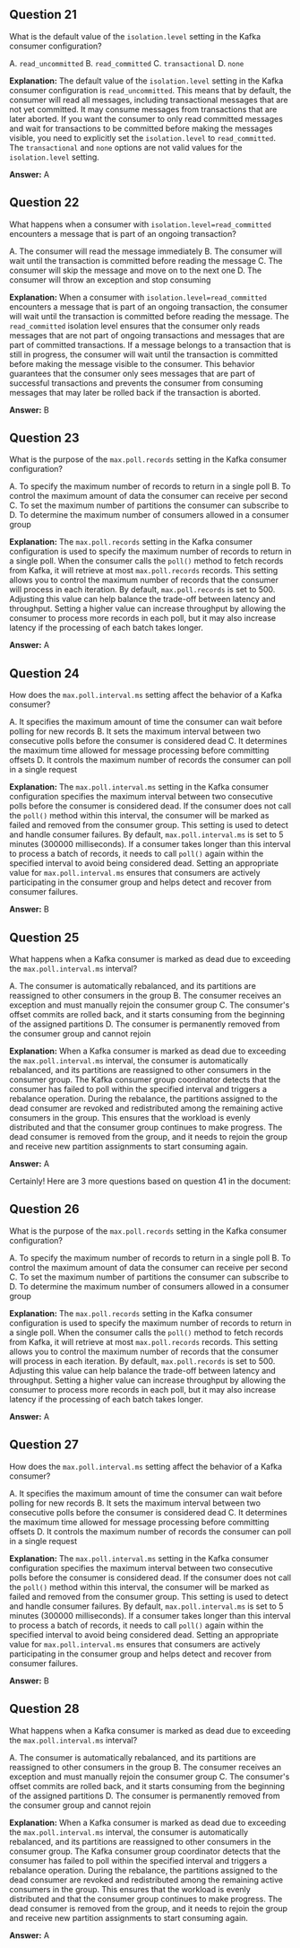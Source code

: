 ## Question 21

What is the default value of the `isolation.level` setting in the Kafka consumer configuration?

A. `read_uncommitted`
B. `read_committed`
C. `transactional`
D. `none`

**Explanation:**
The default value of the `isolation.level` setting in the Kafka consumer configuration is `read_uncommitted`. This means that by default, the consumer will read all messages, including transactional messages that are not yet committed. It may consume messages from transactions that are later aborted. If you want the consumer to only read committed messages and wait for transactions to be committed before making the messages visible, you need to explicitly set the `isolation.level` to `read_committed`. The `transactional` and `none` options are not valid values for the `isolation.level` setting.

**Answer:** A

## Question 22

What happens when a consumer with `isolation.level=read_committed` encounters a message that is part of an ongoing transaction?

A. The consumer will read the message immediately
B. The consumer will wait until the transaction is committed before reading the message
C. The consumer will skip the message and move on to the next one
D. The consumer will throw an exception and stop consuming

**Explanation:**
When a consumer with `isolation.level=read_committed` encounters a message that is part of an ongoing transaction, the consumer will wait until the transaction is committed before reading the message. The `read_committed` isolation level ensures that the consumer only reads messages that are not part of ongoing transactions and messages that are part of committed transactions. If a message belongs to a transaction that is still in progress, the consumer will wait until the transaction is committed before making the message visible to the consumer. This behavior guarantees that the consumer only sees messages that are part of successful transactions and prevents the consumer from consuming messages that may later be rolled back if the transaction is aborted.

**Answer:** B

## Question 23

What is the purpose of the `max.poll.records` setting in the Kafka consumer configuration?

A. To specify the maximum number of records to return in a single poll
B. To control the maximum amount of data the consumer can receive per second
C. To set the maximum number of partitions the consumer can subscribe to
D. To determine the maximum number of consumers allowed in a consumer group

**Explanation:**
The `max.poll.records` setting in the Kafka consumer configuration is used to specify the maximum number of records to return in a single poll. When the consumer calls the `poll()` method to fetch records from Kafka, it will retrieve at most `max.poll.records` records. This setting allows you to control the maximum number of records that the consumer will process in each iteration. By default, `max.poll.records` is set to 500. Adjusting this value can help balance the trade-off between latency and throughput. Setting a higher value can increase throughput by allowing the consumer to process more records in each poll, but it may also increase latency if the processing of each batch takes longer.

**Answer:** A

## Question 24

How does the `max.poll.interval.ms` setting affect the behavior of a Kafka consumer?

A. It specifies the maximum amount of time the consumer can wait before polling for new records
B. It sets the maximum interval between two consecutive polls before the consumer is considered dead
C. It determines the maximum time allowed for message processing before committing offsets
D. It controls the maximum number of records the consumer can poll in a single request

**Explanation:**
The `max.poll.interval.ms` setting in the Kafka consumer configuration specifies the maximum interval between two consecutive polls before the consumer is considered dead. If the consumer does not call the `poll()` method within this interval, the consumer will be marked as failed and removed from the consumer group. This setting is used to detect and handle consumer failures. By default, `max.poll.interval.ms` is set to 5 minutes (300000 milliseconds). If a consumer takes longer than this interval to process a batch of records, it needs to call `poll()` again within the specified interval to avoid being considered dead. Setting an appropriate value for `max.poll.interval.ms` ensures that consumers are actively participating in the consumer group and helps detect and recover from consumer failures.

**Answer:** B

## Question 25

What happens when a Kafka consumer is marked as dead due to exceeding the `max.poll.interval.ms` interval?

A. The consumer is automatically rebalanced, and its partitions are reassigned to other consumers in the group
B. The consumer receives an exception and must manually rejoin the consumer group
C. The consumer's offset commits are rolled back, and it starts consuming from the beginning of the assigned partitions
D. The consumer is permanently removed from the consumer group and cannot rejoin

**Explanation:**
When a Kafka consumer is marked as dead due to exceeding the `max.poll.interval.ms` interval, the consumer is automatically rebalanced, and its partitions are reassigned to other consumers in the consumer group. The Kafka consumer group coordinator detects that the consumer has failed to poll within the specified interval and triggers a rebalance operation. During the rebalance, the partitions assigned to the dead consumer are revoked and redistributed among the remaining active consumers in the group. This ensures that the workload is evenly distributed and that the consumer group continues to make progress. The dead consumer is removed from the group, and it needs to rejoin the group and receive new partition assignments to start consuming again.

**Answer:** A

Certainly! Here are 3 more questions based on question 41 in the document:

## Question 26

What is the purpose of the `max.poll.records` setting in the Kafka consumer configuration?

A. To specify the maximum number of records to return in a single poll
B. To control the maximum amount of data the consumer can receive per second
C. To set the maximum number of partitions the consumer can subscribe to
D. To determine the maximum number of consumers allowed in a consumer group

**Explanation:**
The `max.poll.records` setting in the Kafka consumer configuration is used to specify the maximum number of records to return in a single poll. When the consumer calls the `poll()` method to fetch records from Kafka, it will retrieve at most `max.poll.records` records. This setting allows you to control the maximum number of records that the consumer will process in each iteration. By default, `max.poll.records` is set to 500. Adjusting this value can help balance the trade-off between latency and throughput. Setting a higher value can increase throughput by allowing the consumer to process more records in each poll, but it may also increase latency if the processing of each batch takes longer.

**Answer:** A

## Question 27

How does the `max.poll.interval.ms` setting affect the behavior of a Kafka consumer?

A. It specifies the maximum amount of time the consumer can wait before polling for new records
B. It sets the maximum interval between two consecutive polls before the consumer is considered dead
C. It determines the maximum time allowed for message processing before committing offsets
D. It controls the maximum number of records the consumer can poll in a single request

**Explanation:**
The `max.poll.interval.ms` setting in the Kafka consumer configuration specifies the maximum interval between two consecutive polls before the consumer is considered dead. If the consumer does not call the `poll()` method within this interval, the consumer will be marked as failed and removed from the consumer group. This setting is used to detect and handle consumer failures. By default, `max.poll.interval.ms` is set to 5 minutes (300000 milliseconds). If a consumer takes longer than this interval to process a batch of records, it needs to call `poll()` again within the specified interval to avoid being considered dead. Setting an appropriate value for `max.poll.interval.ms` ensures that consumers are actively participating in the consumer group and helps detect and recover from consumer failures.

**Answer:** B

## Question 28

What happens when a Kafka consumer is marked as dead due to exceeding the `max.poll.interval.ms` interval?

A. The consumer is automatically rebalanced, and its partitions are reassigned to other consumers in the group
B. The consumer receives an exception and must manually rejoin the consumer group
C. The consumer's offset commits are rolled back, and it starts consuming from the beginning of the assigned partitions
D. The consumer is permanently removed from the consumer group and cannot rejoin

**Explanation:**
When a Kafka consumer is marked as dead due to exceeding the `max.poll.interval.ms` interval, the consumer is automatically rebalanced, and its partitions are reassigned to other consumers in the consumer group. The Kafka consumer group coordinator detects that the consumer has failed to poll within the specified interval and triggers a rebalance operation. During the rebalance, the partitions assigned to the dead consumer are revoked and redistributed among the remaining active consumers in the group. This ensures that the workload is evenly distributed and that the consumer group continues to make progress. The dead consumer is removed from the group, and it needs to rejoin the group and receive new partition assignments to start consuming again.

**Answer:** A

